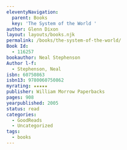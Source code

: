 ```yaml
---
eleventyNavigation:
  parent: Books
  key: 'The System of the World '
author: Glenn Dixon
layout: layouts/books.njk
permalink: /books/the-system-of-the-world/
Book Id:
  - 116257
bookauthor: Neal Stephenson
Author l-f:
  - Stephenson, Neal
isbn: 60750863
isbn13: 9780060750862
myrating: ★★★★★
publisher: William Morrow Paperbacks
pages: 908
yearpublished: 2005
status: read
categories:
  - GoodReads
  - Uncategorized
tags:
  - books
---
```


